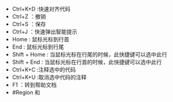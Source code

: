 * Ctrl+K+D :快速对齐代码
* Ctrl+Z ：撤销
* Ctrl+S ：保存
* Ctrl+J ：快速弹出智能提示
* Home :  鼠标光标到行首
* End : 鼠标光标到行尾
* Shift + Home : 当鼠标光标在行尾的时候，此快捷键可以选中此行
* Shift + End : 当鼠标光标在行首的时候，此快捷键可以选中此行
* Ctrl+K+C :注释选中的代码
* Ctrl+K+U :取消选中代码的注释
* F1 ：转到帮助文档
* #Region 和 